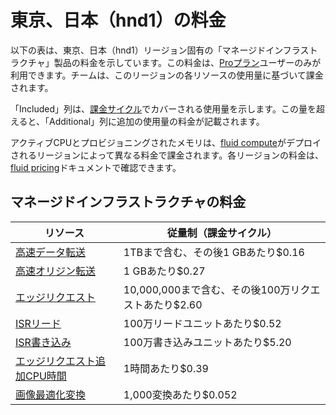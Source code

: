 # 東京、日本（hnd1）の料金

以下の表は、東京、日本（hnd1）リージョン固有の「マネージドインフラストラクチャ」製品の料金を示しています。この料金は、[Proプラン](/docs/plans/pro)ユーザーのみが利用できます。チームは、このリージョンの各リソースの使用量に基づいて課金されます。

「Included」列は、[課金サイクル](/docs/pricing/understanding-my-invoice#understanding-your-invoice)でカバーされる使用量を示します。この量を超えると、「Additional」列に追加の使用量の料金が記載されます。

アクティブCPUとプロビジョニングされたメモリは、[fluid compute](/docs/fluid-compute)がデプロイされるリージョンによって異なる料金で課金されます。各リージョンの料金は、[fluid pricing](/docs/functions/usage-and-pricing)ドキュメントで確認できます。

## マネージドインフラストラクチャの料金

| リソース | 従量制（課金サイクル） |
|----------|------------------------|
| [高速データ転送](/docs/pricing/regional-pricing) | 1TBまで含む、その後1 GBあたり$0.16 |
| [高速オリジン転送](/docs/pricing/regional-pricing) | 1 GBあたり$0.27 |
| [エッジリクエスト](/docs/pricing/regional-pricing) | 10,000,000まで含む、その後100万リクエストあたり$2.60 |
| [ISRリード](/docs/data-cache) | 100万リードユニットあたり$0.52 |
| [ISR書き込み](/docs/data-cache) | 100万書き込みユニットあたり$5.20 |
| [エッジリクエスト追加CPU時間](/docs/pricing/regional-pricing) | 1時間あたり$0.39 |
| [画像最適化変換](/docs/image-optimization) | 1,000変換あたり$0.052 |
